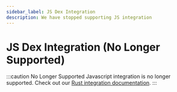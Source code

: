 ```yaml
---
sidebar_label: JS Dex Integration
description: We have stopped supporting JS integration
---
```


# JS Dex Integration (No Longer Supported)

:::caution No Longer Supported
Javascript integration is no longer supported. Check out our [Rust integration documentation](/docs/projects-and-dexes/rust-integration).
:::
